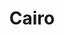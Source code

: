 --- 
title: "Cairo"
publishdate: "2019-8-26T16:48:46+02:00"
src: "https://365manga.net/manga/cairo"
image: "https://data.365manga.net/images/thumbnails/6386-cairo.jpg"
description: "Ancient Egypt... where pharaoh «Cairo», the son of the sun god, resides. Perfect face, perfect physique, endless treasure of silver and gold ? but still, Cairo has worries. Life for him is simply an endless cycle of death and resurrection and he's getting bored of it. And so, he wants to find out the meaning of life. He wants to find a purpose! This is where the ever helpful Imhotep…"
---